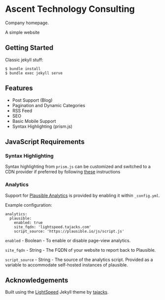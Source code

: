 # Ascent Technology Consulting

Company homepage.

A simple website 

## Getting Started

Classic jekyll stuff:

```
$ bundle install
$ bundle exec jekyll serve
```

## Features

- Post Support (Blog)
- Pagination and Dynamic Categories
- RSS Feed
- SEO
- Basic Mobile Support
- Syntax Highlighting (prism.js)

## JavaScript Requirements

### Syntax Highlighting

Syntax highlighting from `prism.js` can be customized and switched to a CDN provider if preferred by following 
[these](https://prismjs.com/index.html#basic-usage-cdn) instructions

### Analytics

Support for [Plausible Analytics](https://github.com/plausible) is provided by enabling it within `_config.yml`.

Example configuration: 

``` 
analytics:
  plausible:
    enabled: true
    site_fqdn: 'lightspeed.tajacks.com'
    script_source: 'https://plausible.io/js/script.js'
```

`enabled` - Boolean - To enable or disable page-view analytics.

`site_fqdn` - String - The FQDN of your website to report back to Plausible.

`script_source` - String - The source of the analytics script. Provided as a variable to accommodate self-hosted instances 
of plausible.

## Acknowledgements

Built using the [LightSpeed](https://github.com/tajacks/lightspeed) Jekyll theme by [tajacks](https://github.com/tajacks).

